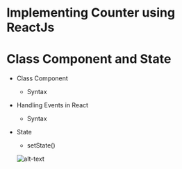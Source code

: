 # Implementing Counter using ReactJs

# Class Component and State

- Class Component
  - Syntax
- Handling Events in React
  - Syntax
- State
  - setState()
  
  ![alt-text](https://res.cloudinary.com/dxejhgtqt/image/upload/v1666549711/screen-capture_bdfklu.gif)
